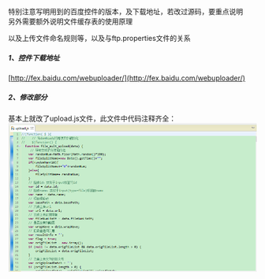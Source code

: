 特别注意写明用到的百度控件的版本，及下载地址，若改过源码，要重点说明  
另外需要额外说明文件缓存表的使用原理

以及上传文件命名规则等，以及与ftp.properties文件的关系

##### 1、控件下载地址

[http://fex.baidu.com/webuploader/](http://fex.baidu.com/webuploader/)

##### 2、修改部分

基本上就改了upload.js文件，此文件中代码注释齐全：![](/assets/WebUploader1.png)

